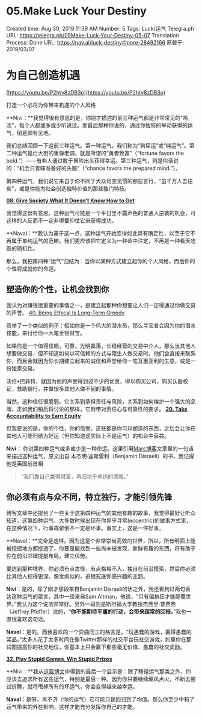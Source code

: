 # 05.Make Luck Your Destiny

Created time: Aug 30, 2019 11:39 AM
Number: 5
Tags: Luck/运气
Telegra.ph URL: https://telegra.ph/05Make-Luck-Your-Destiny-05-07
Translation Process: Done
URL: https://nav.al/luck-destiny#more-28492166
原载于: 2019/03/07

# 为自己创造机遇

[https://youtu.be/P2htv8zDB3o](https://youtu.be/P2htv8zDB3o)

打造一个必将为你带来机遇的个人风格

**Nivi：**我觉得很有意思的是，你刚才描述的前三种运气都是非常常见的“鸡汤”，每个人都或多或少听说过。而最后那种你说的，通过你独特的举动获得的运气，倒是颇有见地。

我们总结回顾一下这前三种运气。第一种运气，我们称为“狗屎运”或“纯运气”。第二种运气是烂大街的重弹老调，就是所谓的“勇者致富”（“fortune favors the bold.”）——有些人通过敢于冒险出头获得幸运。第三种运气，则是俗话说的：“机会只青睐准备好的头脑”（“chance favors the prepared mind.”）。

第四种运气，我们说它来自于你不同于大众司空见惯的那些言行，“虽千万人吾往矣”，或是你能为社会创造独特价值的那些独门特技。

[**08. Give Society What It Doesn’t Know How to Get**](08%20Give%20Society%20What%20It%20Doesn%E2%80%99t%20Know%20How%20to%20Get%2008d210a68b6e44d7adf2174fd7d6cc5a.md) 

我觉得这很有意思。这种运气可能是一个平日里不露声色的普通人逆袭的机会，可这样的人反而不一定非得要仰仗它来获得成功。

**Naval：**我认为基于这一点，这种运气开始变得如此具有确定性，以至于它不再属于单纯运气的范畴。我们更应该把它定义为一种命中注定，不再是一种看天吃饭的随机性。

那么，我把第四种“运气”归结为：当你以某种方式建立起你的个人风格，而后你的个性将成就你的命运。

## **塑造你的个性，让机会找到你**

我认为对赚钱很重要的事情之一，是建立起那种你想要让人们一定得通过你做交易的声誉。 [40. Being Ethical Is Long-Term Greedy](40%20Being%20Ethical%20Is%20Long-Term%20Greedy%2099701897a4654bb4b90379b640df16e5.md) 

我举了一个类似的例子：假如你是一个伟大的潜水员，那么寻宝者会因为你的潜水技能，来付给你一大笔金银财宝。

如果你是一个值得信赖，可靠，光明磊落，长线经营的交易中介人，那么当其他人想要做交易，但不知道如何以可信赖的方式与陌生人做交易时，他们会直接来联系你，而且会就因为你长期建立起来的诚信和声誉给你一笔互惠互利的生意，或是一份独家交易。

沃伦•巴菲特，就因为他的声誉得到过不少的优惠，得以购买公司，购买认股权证，救助银行，并做很多其他人做不到的事情。

当然，这种信任很脆弱。它关系到承担责任与风险，关系到如何维护一个强大的品牌，正如我们稍后将讨论的那样，它附带对责任心与可靠性的要求。
[**20. Take Accountability to Earn Equity**](20%20Take%20Accountability%20to%20Earn%20Equity%2097a9d5fb214c4eb08e048273090b2f1a.md) 

但我要说的是，你的个性，你的信誉，这些都是你可以塑造的东西，之后会让你在其他人可能归结为好运（但你知道这实际上不是运气）的机会中获益。

**Nivi：** 你说第四种运气或多或少是一种命运。这里引用[Marc博客](https://pmarchive.com/luck_and_the_entrepreneur.html)文章里的一句话来描述这种运气，原文出自 本杰明·迪斯雷利（Benjamin Disraeli）的书，我记得他是英国前首相

> “我们靠自己赢得财富，再归功于命运的馈赠。”

## **你必须有点与众不同，特立独行，才能引领先锋**

博客文章中还提到了一些关于这第四种运气的其他有趣的故事，我觉得最好让听众知道，这第四种运气，大多数时候出现在你异乎寻常(eccentric)的做事方式里，在这种情况下，行事乖僻倒不一定是坏事。事实上，这是一件好事。

**Naval：**完全是这样。因为这是个非常崇尚高效的世界，所以，所有明面上能被挖掘地方都挖透了，你要是能找到一些尚未被发现、新鲜有趣的东西，将有助于你在前沿邻域提前布局，建立优势。

要达到那种境界，你必须有点古怪，有点格格不入，独自在前沿摸索，然后你必须比其他人挖得更深，像发疯似的，追根究底你感兴趣的主题。

**Nivi**：是的，除了刚才那段来自Benjamin Disraeli的话之外，我还看到过两句表达这种运气的箴言，其中一段来自Sam Altman，他说，“只有偏执狂才能颠覆世界。”我认为这个说法非常好。另外一段则是斯坦福大学教授杰弗里·普费弗（Jeffrey Pfeffer）说的，“**你不能期待平庸的行动，会带来超常的回报。**”我也一直很喜欢这句话。

**Navel**：是的。而我喜欢的一个异曲同工的格言是，“玩愚蠢的游戏，赢得愚蠢的奖品。”太多人花了太多时间在像Twitter那样的社交平台玩社交游戏，如果你在那试图提高你的社交地位，你基本上只会赢下那些毫无价值、愚蠢的社交奖励。

[**32. Play Stupid Games, Win Stupid Prizes**](32%20Play%20Stupid%20Games,%20Win%20Stupid%20Prizes%2065ab3fa00bd54d29b1114b26cb187253.md)

**Nivi：**我从[这篇博文](https://pmarchive.com/luck_and_the_entrepreneur.html)中得到的最后一个启示是：除了瞎碰运气那类之外，你应该去追求所有这些运气，特别是最后一种。因为你只要继续煽风点火，不断去尝试折腾，就将甩掉所有的坏运气，你会变得越来越幸运。

**Naval**：是呀，再不济（你的运气）它可能只是回归到了均值。那么你至少中和了运气带来的外在影响，这样才能充分发挥你自己的才能。